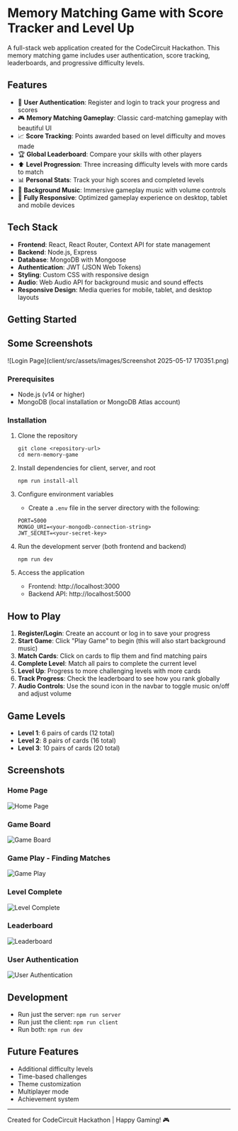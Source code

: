 # Memory Matching Game with Score Tracker and Level Up

A full-stack web application created for the CodeCircuit Hackathon. This memory matching game includes user authentication, score tracking, leaderboards, and progressive difficulty levels.

## Features

- 👤 **User Authentication**: Register and login to track your progress and scores
- 🎮 **Memory Matching Gameplay**: Classic card-matching gameplay with beautiful UI
- 📈 **Score Tracking**: Points awarded based on level difficulty and moves made
- 🏆 **Global Leaderboard**: Compare your skills with other players
- ⬆️ **Level Progression**: Three increasing difficulty levels with more cards to match
- 📊 **Personal Stats**: Track your high scores and completed levels
- 🎵 **Background Music**: Immersive gameplay music with volume controls
- 📱 **Fully Responsive**: Optimized gameplay experience on desktop, tablet and mobile devices

## Tech Stack

- **Frontend**: React, React Router, Context API for state management
- **Backend**: Node.js, Express
- **Database**: MongoDB with Mongoose
- **Authentication**: JWT (JSON Web Tokens)
- **Styling**: Custom CSS with responsive design
- **Audio**: Web Audio API for background music and sound effects
- **Responsive Design**: Media queries for mobile, tablet, and desktop layouts

## Getting Started

## Some Screenshots
![Login Page](client/src/assets/images/Screenshot 2025-05-17 170351.png)

### Prerequisites

- Node.js (v14 or higher)
- MongoDB (local installation or MongoDB Atlas account)

### Installation

1. Clone the repository
   ```
   git clone <repository-url>
   cd mern-memory-game
   ```

2. Install dependencies for client, server, and root
   ```
   npm run install-all
   ```

3. Configure environment variables
   - Create a `.env` file in the server directory with the following:
   ```
   PORT=5000
   MONGO_URI=<your-mongodb-connection-string>
   JWT_SECRET=<your-secret-key>
   ```

4. Run the development server (both frontend and backend)
   ```
   npm run dev
   ```

5. Access the application
   - Frontend: http://localhost:3000
   - Backend API: http://localhost:5000

## How to Play

1. **Register/Login**: Create an account or log in to save your progress
2. **Start Game**: Click "Play Game" to begin (this will also start background music)
3. **Match Cards**: Click on cards to flip them and find matching pairs
4. **Complete Level**: Match all pairs to complete the current level
5. **Level Up**: Progress to more challenging levels with more cards
6. **Track Progress**: Check the leaderboard to see how you rank globally
7. **Audio Controls**: Use the sound icon in the navbar to toggle music on/off and adjust volume

## Game Levels

- **Level 1**: 6 pairs of cards (12 total)
- **Level 2**: 8 pairs of cards (16 total)
- **Level 3**: 10 pairs of cards (20 total)

## Screenshots

### Home Page
![Home Page](./client/src/assets/images/Screenshot%202025-05-17%20170351.png)

### Game Board
![Game Board](./client/src/assets/images/Screenshot%202025-05-17%20181010.png)

### Game Play - Finding Matches
![Game Play](./client/src/assets/images/Screenshot%202025-05-17%20181020.png)

### Level Complete
![Level Complete](./client/src/assets/images/Screenshot%202025-05-17%20181049.png)

### Leaderboard
![Leaderboard](./client/src/assets/images/Screenshot%202025-05-17%20181106.png)

### User Authentication
![User Authentication](./client/src/assets/images/Screenshot%202025-05-17%20181120.png)

## Development

- Run just the server: `npm run server`
- Run just the client: `npm run client`
- Run both: `npm run dev`

## Future Features

- Additional difficulty levels
- Time-based challenges
- Theme customization
- Multiplayer mode
- Achievement system

---

Created for CodeCircuit Hackathon | Happy Gaming! 🎮
